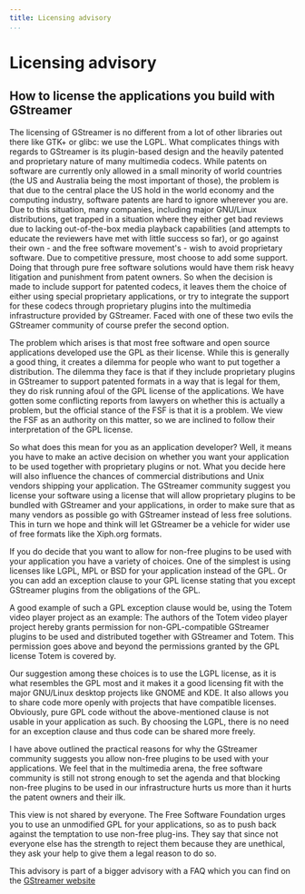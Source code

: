 ```yaml
---
title: Licensing advisory
...
```


# Licensing advisory

## How to license the applications you build with GStreamer

The licensing of GStreamer is no different from a lot of other libraries
out there like GTK+ or glibc: we use the LGPL. What complicates things
with regards to GStreamer is its plugin-based design and the heavily
patented and proprietary nature of many multimedia codecs. While patents
on software are currently only allowed in a small minority of world
countries (the US and Australia being the most important of those), the
problem is that due to the central place the US hold in the world
economy and the computing industry, software patents are hard to ignore
wherever you are. Due to this situation, many companies, including major
GNU/Linux distributions, get trapped in a situation where they either
get bad reviews due to lacking out-of-the-box media playback
capabilities (and attempts to educate the reviewers have met with little
success so far), or go against their own - and the free software
movement's - wish to avoid proprietary software. Due to competitive
pressure, most choose to add some support. Doing that through pure free
software solutions would have them risk heavy litigation and punishment
from patent owners. So when the decision is made to include support for
patented codecs, it leaves them the choice of either using special
proprietary applications, or try to integrate the support for these
codecs through proprietary plugins into the multimedia infrastructure
provided by GStreamer. Faced with one of these two evils the GStreamer
community of course prefer the second option.

The problem which arises is that most free software and open source
applications developed use the GPL as their license. While this is
generally a good thing, it creates a dilemma for people who want to put
together a distribution. The dilemma they face is that if they include
proprietary plugins in GStreamer to support patented formats in a way
that is legal for them, they do risk running afoul of the GPL license of
the applications. We have gotten some conflicting reports from lawyers
on whether this is actually a problem, but the official stance of the
FSF is that it is a problem. We view the FSF as an authority on this
matter, so we are inclined to follow their interpretation of the GPL
license.

So what does this mean for you as an application developer? Well, it
means you have to make an active decision on whether you want your
application to be used together with proprietary plugins or not. What
you decide here will also influence the chances of commercial
distributions and Unix vendors shipping your application. The GStreamer
community suggest you license your software using a license that will
allow proprietary plugins to be bundled with GStreamer and your
applications, in order to make sure that as many vendors as possible go
with GStreamer instead of less free solutions. This in turn we hope and
think will let GStreamer be a vehicle for wider use of free formats like
the Xiph.org formats.

If you do decide that you want to allow for non-free plugins to be used
with your application you have a variety of choices. One of the simplest
is using licenses like LGPL, MPL or BSD for your application instead of
the GPL. Or you can add an exception clause to your GPL license stating
that you except GStreamer plugins from the obligations of the GPL.

A good example of such a GPL exception clause would be, using the Totem
video player project as an example: The authors of the Totem video
player project hereby grants permission for non-GPL-compatible GStreamer
plugins to be used and distributed together with GStreamer and Totem.
This permission goes above and beyond the permissions granted by the GPL
license Totem is covered by.

Our suggestion among these choices is to use the LGPL license, as it is
what resembles the GPL most and it makes it a good licensing fit with
the major GNU/Linux desktop projects like GNOME and KDE. It also allows
you to share code more openly with projects that have compatible
licenses. Obviously, pure GPL code without the above-mentioned clause is
not usable in your application as such. By choosing the LGPL, there is
no need for an exception clause and thus code can be shared more freely.

I have above outlined the practical reasons for why the GStreamer
community suggests you allow non-free plugins to be used with your
applications. We feel that in the multimedia arena, the free software
community is still not strong enough to set the agenda and that blocking
non-free plugins to be used in our infrastructure hurts us more than it
hurts the patent owners and their ilk.

This view is not shared by everyone. The Free Software Foundation urges
you to use an unmodified GPL for your applications, so as to push back
against the temptation to use non-free plug-ins. They say that since not
everyone else has the strength to reject them because they are
unethical, they ask your help to give them a legal reason to do so.

This advisory is part of a bigger advisory with a FAQ which you can find
on the [GStreamer
website](http://gstreamer.freedesktop.org/documentation/licensing.html)

